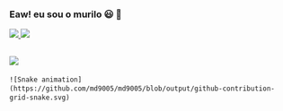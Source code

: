 ### Eaw! eu sou o murilo 😃 👋

<div>
  <a href="https://github.com/md9005">
  <img height="165em" src="https://github-readme-stats.vercel.app/api?username=md9005&show_icons=true&theme=dark&include_all_commits=true&count_private=true"/>
  <img height="165em" src="https://github-readme-stats.vercel.app/api/top-langs/?username=md9005&layout=compact&langs_count=7&theme=dark"/>
</div>
  
##
  <!-- 
<div style="display: inline_block"><br>
<img align="center" alt="Javascript" height="30" width="40" src="https://raw.githubusercontent.com/devicons/devicon/master/icons/javascript/javascript-plain.svg">
  <img align="center" alt="Typescript" height="30" width="40" src="https://raw.githubusercontent.com/devicons/devicon/master/icons/typescript/typescript-plain.svg">
  <img align="center" alt="React" height="30" width="40" src="https://raw.githubusercontent.com/devicons/devicon/master/icons/react/react-original.svg">
  <img align="center" alt="HTML" height="30" width="40" src="https://raw.githubusercontent.com/devicons/devicon/master/icons/html5/html5-original.svg">
  <img align="center" alt="CSS" height="30" width="40" src="https://raw.githubusercontent.com/devicons/devicon/master/icons/css3/css3-original.svg">
</div>  
  oi -->
  
##

  <div>
  <a href="https://www.linkedin.com/in/murilo-dauro-ab5923148/" target="_blank"><img src="https://img.shields.io/badge/-LinkedIn-%230077B5?style=for-the-badge&logo=linkedin&logoColor=white" target="_blank"></a> 
    
    ![Snake animation](https://github.com/md9005/md9005/blob/output/github-contribution-grid-snake.svg)
    
  </div>
  
  
